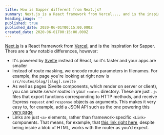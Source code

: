 ```yaml
---
title: How is Sapper different from Next.js?
summary: Next.js is a React framework from Vercel..., and is the inspiration for Sapper. There are a few notable differences, however...
heading_image: ''
published: true
published_date: 2020-06-01T00:15:00.000Z
created_date: 2020-06-01T00:15:00.000Z
---
```

[Next.js](https://github.com/zeit/next.js) is a React framework from [Vercel](https://vercel.com/), and is the inspiration for Sapper. There are a few notable differences, however:

*   It's powered by [Svelte](https://svelte.dev) instead of React, so it's faster and your apps are smaller
*   Instead of route masking, we encode route parameters in filenames. For example, the page you're looking at right now is `src/routes/blog/[slug].svelte`
*   As well as pages (Svelte components, which render on server or client), you can create _server routes_ in your `routes` directory. These are just `.js` files that export functions corresponding to HTTP methods, and receive Express `request` and `response` objects as arguments. This makes it very easy to, for example, add a JSON API such as the one [powering this very page](blog/how-is-sapper-different-from-next.json)
*   Links are just `<a>` elements, rather than framework-specific `<Link>` components. That means, for example, that [this link right here](blog/how-can-i-get-involved), despite being inside a blob of HTML, works with the router as you'd expect.